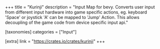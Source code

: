 +++
title = "Kurinji"
description = "Input Map for bevy. Converts user input from different input hardware into game specific actions, eg. keyboard 'Space' or joystick 'A' can be mapped to 'Jump' Action.  This allows decoupling of the game code from device specific input api."

[taxonomies]
categories = ["Input"]

[extra]
link = "https://crates.io/crates/kurinji"
+++
